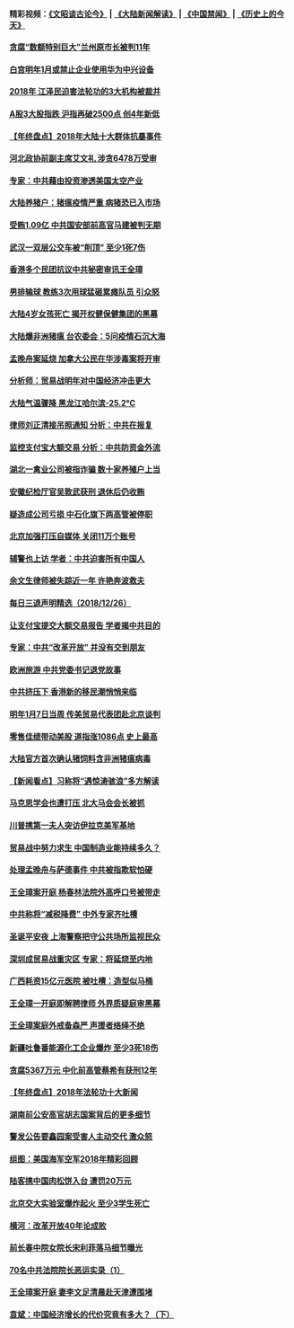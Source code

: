 #### 精彩视频：[《文昭谈古论今》](https://github.com/gfw-breaker/wenzhao/blob/master/README.md?t=12271531) | [《大陆新闻解读》](https://github.com/gfw-breaker/ntdtv-comedy/blob/master/README.md?t=12271531) | [《中国禁闻》](https://github.com/gfw-breaker/ntdtv-news/blob/master/README.md?t=12271531) | [《历史上的今天》](https://github.com/gfw-breaker/today-in-history/blob/master/README.md?t=12271531) 

#### [贪腐“数额特别巨大”兰州原市长被判11年](../pages/nsc413/n10935955.md?t=12271531) 

#### [白宫明年1月或禁止企业使用华为中兴设备](../pages/nsc413/n10936276.md?t=12271531) 

#### [2018年 江泽民迫害法轮功的3大机构被裁并](../pages/nsc413/n10935695.md?t=12271531) 

#### [A股3大股指跌 沪指再破2500点 创4年新低](../pages/nsc413/n10935238.md?t=12271531) 

#### [【年终盘点】2018年大陆十大群体抗暴事件](../pages/nsc413/n10922915.md?t=12271531) 


#### [河北政协前副主席艾文礼 涉贪6478万受审](../pages/nsc413/n10935524.md?t=12271531) 

#### [专家：中共藉由投资渗透美国太空产业](../pages/nsc413/n10935605.md?t=12271531) 

#### [大陆养猪户：猪瘟疫情严重 病猪恐已入市场](../pages/nsc413/n10935670.md?t=12271531) 

#### [受贿1.09亿 中共国安部前高官马建被判无期](../pages/nsc413/n10935706.md?t=12271531) 

#### [武汉一双层公交车被“削顶” 至少1死7伤](../pages/nsc413/n10935649.md?t=12271531) 

#### [香港多个民团抗议中共秘密审讯王全璋](../pages/nsc413/n10934576.md?t=12271531) 

#### [男排输球 教练3次用球猛砸累瘫队员 引众怒](../pages/nsc413/n10934888.md?t=12271531) 

#### [大陆4岁女孩死亡 揭开权健保健集团的黑幕](../pages/nsc413/n10935380.md?t=12271531) 

#### [大陆爆非洲猪瘟 台农委会：5问疫情石沉大海](../pages/nsc413/n10935190.md?t=12271531) 

#### [孟晚舟案延烧 加拿大公民在华涉毒案将开审](../pages/nsc413/n10934654.md?t=12271531) 

#### [分析师：贸易战明年对中国经济冲击更大](../pages/nsc413/n10934732.md?t=12271531) 

#### [大陆气温骤降 黑龙江哈尔滨-25.2℃](../pages/nsc413/n10934794.md?t=12271531) 

#### [律师刘正清接吊照通知 分析：中共在报复](../pages/nsc413/n10935218.md?t=12271531) 

#### [监控支付宝大额交易 分析：中共防资金外流](../pages/nsc413/n10934688.md?t=12271531) 

#### [湖北一禽业公司被指诈骗 数十家养殖户上当](../pages/nsc413/n10934661.md?t=12271531) 

#### [安徽纪检厅官吴敦武获刑 退休后仍收贿](../pages/nsc413/n10935083.md?t=12271531) 

#### [疑造成公司亏损 中石化旗下两高管被停职](../pages/nsc413/n10935039.md?t=12271531) 

#### [北京加强打压自媒体 关闭11万个账号](../pages/nsc413/n10934760.md?t=12271531) 

#### [辅警也上访 学者：中共迫害所有中国人](../pages/nsc413/n10934745.md?t=12271531) 

#### [余文生律师被失踪近一年 许艳奔波救夫](../pages/nsc413/n10934426.md?t=12271531) 

#### [每日三退声明精选（2018/12/26）](../pages/nsc413/n10934837.md?t=12271531) 

#### [让支付宝提交大额交易报告 学者揭中共目的](../pages/nsc413/n10934564.md?t=12271531) 

#### [专家：中共“改革开放” 并没有交到朋友](../pages/nsc413/n10934466.md?t=12271531) 

#### [欧洲旅游 中共党委书记退党故事](../pages/nsc413/n10932284.md?t=12271531) 

#### [中共挤压下 香港新的移民潮悄悄来临](../pages/nsc413/n10934111.md?t=12271531) 

#### [明年1月7日当周 传美贸易代表团赴北京谈判](../pages/nsc413/n10934528.md?t=12271531) 

#### [零售佳绩带动美股 道指涨1086点 史上最高](../pages/nsc413/n10934429.md?t=12271531) 

#### [大陆官方首次确认猪饲料含非洲猪瘟病毒](../pages/nsc413/n10934405.md?t=12271531) 

#### [【新闻看点】习称将“遇惊涛骇浪”多方解读](../pages/nsc413/n10934182.md?t=12271531) 

#### [马克思学会也遭打压 北大马会会长被抓](../pages/nsc413/n10934308.md?t=12271531) 

#### [川普携第一夫人突访伊拉克美军基地](../pages/nsc413/n10934352.md?t=12271531) 

#### [贸易战中努力求生 中国制造业能持续多久？](../pages/nsc413/n10934257.md?t=12271531) 

#### [处理孟晚舟与萨德事件 中共被指欺软怕硬](../pages/nsc413/n10934058.md?t=12271531) 

#### [王全璋案开庭 杨春林法院外高呼口号被带走](../pages/nsc413/n10934187.md?t=12271531) 

#### [中共称将“减税降费” 中外专家齐吐槽](../pages/nsc413/n10933950.md?t=12271531) 

#### [圣诞平安夜 上海警察把守公共场所监视民众](../pages/nsc413/n10933564.md?t=12271531) 

#### [深圳成贸易战重灾区 专家：将延烧至内地](../pages/nsc413/n10934053.md?t=12271531) 

#### [广西耗资15亿元医院 被吐槽：造型似马桶](../pages/nsc413/n10933949.md?t=12271531) 

#### [王全璋一开庭即解聘律师 外界质疑庭审黑幕](../pages/nsc413/n10933425.md?t=12271531) 

#### [王全璋案庭外戒备森严 声援者络绎不绝](../pages/nsc413/n10933661.md?t=12271531) 

#### [新疆吐鲁番能源化工企业爆炸 至少3死18伤](../pages/nsc413/n10933329.md?t=12271531) 


#### [贪腐5367万元 中化前高管蔡希有获刑12年](../pages/nsc413/n10933540.md?t=12271531) 

#### [【年终盘点】2018年法轮功十大新闻](../pages/nsc413/n10922724.md?t=12271531) 

#### [湖南前公安高官胡志国案背后的更多细节](../pages/nsc413/n10933412.md?t=12271531) 

#### [警发公告要鑫园案受害人主动交代 激众怒](../pages/nsc413/n10932735.md?t=12271531) 

#### [组图：美国海军空军2018年精彩回顾](../pages/nsc413/n10933462.md?t=12271531) 

#### [陆客携中国肉松饼入台 遭罚20万元](../pages/nsc413/n10933511.md?t=12271531) 

#### [北京交大实验室爆炸起火 至少3学生死亡](../pages/nsc413/n10931460.md?t=12271531) 

#### [横河：改革开放40年论成败](../pages/nsc413/n10933222.md?t=12271531) 

#### [前长春中院女院长宋利菲落马细节曝光](../pages/nsc413/n10933123.md?t=12271531) 

#### [70名中共法院院长恶运实录（1）](../pages/nsc413/n10888370.md?t=12271531) 

#### [王全璋案开庭 妻李文足清晨赴天津遭围堵](../pages/nsc413/n10932930.md?t=12271531) 

#### [袁斌：中国经济增长的代价究竟有多大？（下）](../pages/nsc413/n10933047.md?t=12271531) 

